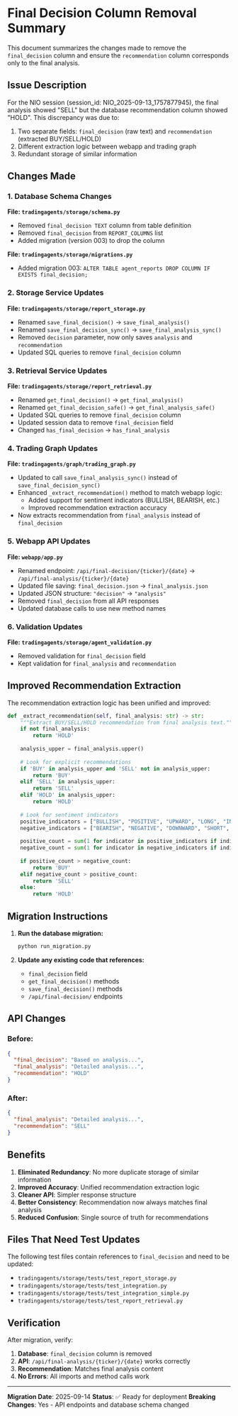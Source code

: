 # Final Decision Column Removal Summary

This document summarizes the changes made to remove the `final_decision` column and ensure the `recommendation` column corresponds only to the final analysis.

## Issue Description

For the NIO session (session_id: NIO_2025-09-13_1757877945), the final analysis showed "SELL" but the database recommendation column showed "HOLD". This discrepancy was due to:

1. Two separate fields: `final_decision` (raw text) and `recommendation` (extracted BUY/SELL/HOLD)
2. Different extraction logic between webapp and trading graph
3. Redundant storage of similar information

## Changes Made

### 1. Database Schema Changes

**File: `tradingagents/storage/schema.py`**
- Removed `final_decision TEXT` column from table definition
- Removed `final_decision` from `REPORT_COLUMNS` list
- Added migration (version 003) to drop the column

**File: `tradingagents/storage/migrations.py`**
- Added migration 003: `ALTER TABLE agent_reports DROP COLUMN IF EXISTS final_decision;`

### 2. Storage Service Updates

**File: `tradingagents/storage/report_storage.py`**
- Renamed `save_final_decision()` → `save_final_analysis()`
- Renamed `save_final_decision_sync()` → `save_final_analysis_sync()`
- Removed `decision` parameter, now only saves `analysis` and `recommendation`
- Updated SQL queries to remove `final_decision` column

### 3. Retrieval Service Updates

**File: `tradingagents/storage/report_retrieval.py`**
- Renamed `get_final_decision()` → `get_final_analysis()`
- Renamed `get_final_decision_safe()` → `get_final_analysis_safe()`
- Updated SQL queries to remove `final_decision` column
- Updated session data to remove `final_decision` field
- Changed `has_final_decision` → `has_final_analysis`

### 4. Trading Graph Updates

**File: `tradingagents/graph/trading_graph.py`**
- Updated to call `save_final_analysis_sync()` instead of `save_final_decision_sync()`
- Enhanced `_extract_recommendation()` method to match webapp logic:
  - Added support for sentiment indicators (BULLISH, BEARISH, etc.)
  - Improved recommendation extraction accuracy
- Now extracts recommendation from `final_analysis` instead of `final_decision`

### 5. Webapp API Updates

**File: `webapp/app.py`**
- Renamed endpoint: `/api/final-decision/{ticker}/{date}` → `/api/final-analysis/{ticker}/{date}`
- Updated file saving: `final_decision.json` → `final_analysis.json`
- Updated JSON structure: `"decision"` → `"analysis"`
- Removed `final_decision` from all API responses
- Updated database calls to use new method names

### 6. Validation Updates

**File: `tradingagents/storage/agent_validation.py`**
- Removed validation for `final_decision` field
- Kept validation for `final_analysis` and `recommendation`

## Improved Recommendation Extraction

The recommendation extraction logic has been unified and improved:

```python
def _extract_recommendation(self, final_analysis: str) -> str:
    """Extract BUY/SELL/HOLD recommendation from final analysis text."""
    if not final_analysis:
        return 'HOLD'
    
    analysis_upper = final_analysis.upper()
    
    # Look for explicit recommendations
    if 'BUY' in analysis_upper and 'SELL' not in analysis_upper:
        return 'BUY'
    elif 'SELL' in analysis_upper:
        return 'SELL'
    elif 'HOLD' in analysis_upper:
        return 'HOLD'
    
    # Look for sentiment indicators
    positive_indicators = ["BULLISH", "POSITIVE", "UPWARD", "LONG", "INVEST", "PURCHASE"]
    negative_indicators = ["BEARISH", "NEGATIVE", "DOWNWARD", "SHORT", "AVOID", "DECLINE"]
    
    positive_count = sum(1 for indicator in positive_indicators if indicator in analysis_upper)
    negative_count = sum(1 for indicator in negative_indicators if indicator in analysis_upper)
    
    if positive_count > negative_count:
        return 'BUY'
    elif negative_count > positive_count:
        return 'SELL'
    else:
        return 'HOLD'
```

## Migration Instructions

1. **Run the database migration:**
   ```bash
   python run_migration.py
   ```

2. **Update any existing code that references:**
   - `final_decision` field
   - `get_final_decision()` methods
   - `save_final_decision()` methods
   - `/api/final-decision/` endpoints

## API Changes

### Before:
```json
{
  "final_decision": "Based on analysis...",
  "final_analysis": "Detailed analysis...",
  "recommendation": "HOLD"
}
```

### After:
```json
{
  "final_analysis": "Detailed analysis...",
  "recommendation": "SELL"
}
```

## Benefits

1. **Eliminated Redundancy**: No more duplicate storage of similar information
2. **Improved Accuracy**: Unified recommendation extraction logic
3. **Cleaner API**: Simpler response structure
4. **Better Consistency**: Recommendation now always matches final analysis
5. **Reduced Confusion**: Single source of truth for recommendations

## Files That Need Test Updates

The following test files contain references to `final_decision` and need to be updated:

- `tradingagents/storage/tests/test_report_storage.py`
- `tradingagents/storage/tests/test_integration.py`
- `tradingagents/storage/tests/test_integration_simple.py`
- `tradingagents/storage/tests/test_report_retrieval.py`

## Verification

After migration, verify:

1. **Database**: `final_decision` column is removed
2. **API**: `/api/final-analysis/{ticker}/{date}` works correctly
3. **Recommendation**: Matches final analysis content
4. **No Errors**: All imports and method calls work

---

**Migration Date**: 2025-09-14
**Status**: ✅ Ready for deployment
**Breaking Changes**: Yes - API endpoints and database schema changed